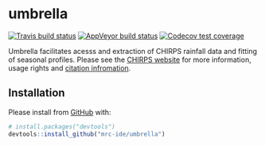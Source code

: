 
<!-- README.md is generated from README.Rmd. Please edit that file -->

# umbrella

<!-- badges: start -->

[![Travis build
status](https://travis-ci.org/mrc-ide/umbrella.svg?branch=master)](https://travis-ci.org/mrc-ide/umbrella)
[![AppVeyor build
status](https://ci.appveyor.com/api/projects/status/github/mrc-ide/umbrella?branch=master&svg=true)](https://ci.appveyor.com/project/mrc-ide/umbrella)
[![Codecov test
coverage](https://codecov.io/gh/mrc-ide/umbrella/branch/master/graph/badge.svg)](https://codecov.io/gh/mrc-ide/umbrella?branch=master)
<!-- badges: end -->

Umbrella facilitates acesss and extraction of CHIRPS rainfall data and
fitting of seasonal profiles. Please see the [CHIRPS
website](https://www.chc.ucsb.edu/data/chirps) for more information,
usage rights and [citation
infromation](http://legacy.chg.ucsb.edu/data/chirps/#_Citations).

## Installation

Please install from [GitHub](https://github.com/) with:

``` r
# install.packages("devtools")
devtools::install_github("mrc-ide/umbrella")
```
